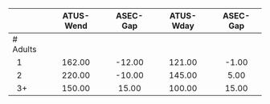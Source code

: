 
|                      |    ATUS-Wend |     ASEC-Gap |    ATUS-Wday |     ASEC-Gap |
| -------------------- | :----------: | :----------: | :----------: | :----------: |
| # Adults             |              |              |              |              |
| &nbsp;&nbsp;1        |       162.00 |       -12.00 |       121.00 |        -1.00 |
| &nbsp;&nbsp;2        |       220.00 |       -10.00 |       145.00 |         5.00 |
| &nbsp;&nbsp;3+       |       150.00 |        15.00 |       100.00 |        15.00 |

